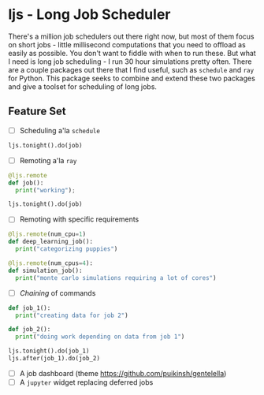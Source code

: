 # ljs - Long Job Scheduler

There's a million job schedulers out there right now, but most of them focus
on short jobs - little millisecond computations that you need to offload as
easily as possible.  You don't want to fiddle with when to run these. But what
I need is long job scheduling - I run 30 hour simulations pretty often.  There
are a couple packages out there that I find useful, such as ``schedule`` and
``ray`` for Python.  This package seeks to combine and extend these two
packages and give a toolset for scheduling of long jobs.

## Feature Set

- [ ] Scheduling a'la ``schedule``
```python
ljs.tonight().do(job)
```
- [ ] Remoting a'la ``ray``
```python
@ljs.remote
def job():
  print("working");

ljs.tonight().do(job)
```
- [ ] Remoting with specific requirements
```python
@ljs.remote(num_cpu=1)
def deep_learning_job():
  print("categorizing puppies")

@ljs.remote(num_cpus=4):
def simulation_job():
  print("monte carlo simulations requiring a lot of cores")
```
- [ ] *Chaining* of commands
```python
def job_1():
  print("creating data for job 2")

def job_2():
  print("doing work depending on data from job 1")

ljs.tonight().do(job_1)
ljs.after(job_1).do(job_2)
```
- [ ] A job dashboard (theme https://github.com/puikinsh/gentelella)
- [ ] A ``jupyter`` widget replacing deferred jobs
